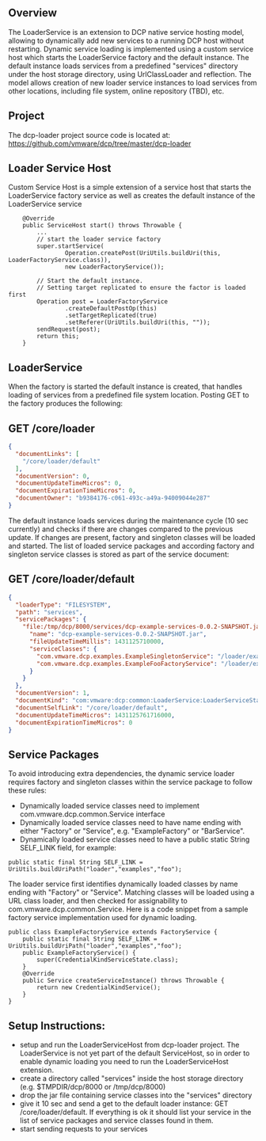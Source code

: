 ## Overview
The LoaderService is an extension to DCP native service hosting model, allowing to dynamically add new services to a running DCP host without restarting. Dynamic service loading is implemented using a custom service host which starts the LoaderService factory and the default instance. The default instance loads services from a predefined "services" directory under the host storage directory, using UrlClassLoader and reflection.
The model allows creation of new loader service instances to load services from other locations, including file system, online repository (TBD), etc. 

## Project 
The dcp-loader project source code is located at: https://github.com/vmware/dcp/tree/master/dcp-loader

## Loader Service Host
Custom Service Host is a simple extension of a service host that starts the LoaderService factory service as well as creates the default instance of the LoaderService service
```
    @Override
    public ServiceHost start() throws Throwable {
		...
        // start the loader service factory
        super.startService(
                Operation.createPost(UriUtils.buildUri(this, LoaderFactoryService.class)),
                new LoaderFactoryService());

        // Start the default instance.
        // Setting target replicated to ensure the factor is loaded first
        Operation post = LoaderFactoryService
                .createDefaultPostOp(this)
                .setTargetReplicated(true)
                .setReferer(UriUtils.buildUri(this, ""));
        sendRequest(post);
        return this;
    }
```

## LoaderService
When the factory is started the default instance is created, that handles loading of services from a predefined file system location.
Posting GET to the factory produces the following:

## GET /core/loader
```json
{
  "documentLinks": [
    "/core/loader/default"
  ],
  "documentVersion": 0,
  "documentUpdateTimeMicros": 0,
  "documentExpirationTimeMicros": 0,
  "documentOwner": "b9384176-c061-493c-a49a-94009044e287"
}
```

The default instance loads services during the maintenance cycle (10 sec currently) and checks if there are changes compared to the previous update. If changes are present, factory and singleton classes will be loaded and started. The list of loaded service packages and according factory and singleton service classes is stored as part of the service document:

## GET /core/loader/default
```json
{
  "loaderType": "FILESYSTEM",
  "path": "services",
  "servicePackages": {
    "file:/tmp/dcp/8000/services/dcp-example-services-0.0.2-SNAPSHOT.jar": {
      "name": "dcp-example-services-0.0.2-SNAPSHOT.jar",
      "fileUpdateTimeMillis": 1431125710000,
      "serviceClasses": {
        "com.vmware.dcp.examples.ExampleSingletonService": "/loader/examples/bar",
        "com.vmware.dcp.examples.ExampleFooFactoryService": "/loader/examples/foo"
      }
    }
  },
  "documentVersion": 1,
  "documentKind": "com:vmware:dcp:common:LoaderService:LoaderServiceState",
  "documentSelfLink": "/core/loader/default",
  "documentUpdateTimeMicros": 1431125761716000,
  "documentExpirationTimeMicros": 0
}
```

## Service Packages
To avoid introducing extra dependencies, the dynamic service loader requires factory and singleton classes within the service package to follow these rules:
* Dynamically loaded service classes need to implement com.vmware.dcp.common.Service interface
* Dynamically loaded service classes need to have name ending with either "Factory" or "Service", e.g. "ExampleFactory" or "BarService".
* Dynamically loaded service classes  need to have a public static String SELF_LINK field, for example:
```
public static final String SELF_LINK = UriUtils.buildUriPath("loader","examples","foo");
```

The loader service first identifies dynamically loaded classes by name ending with "Factory" or "Service". Matching classes will be loaded using a URL class loader, and then checked for assignability to com.vmware.dcp.common.Service.
Here is a code snippet from a sample factory service implementation used for dynamic loading. 

```
public class ExampleFactoryService extends FactoryService {
	public static final String SELF_LINK = UriUtils.buildUriPath("loader","examples","foo");
	public ExampleFactoryService() {
		super(CredentialKindServiceState.class);
	}
	@Override
	public Service createServiceInstance() throws Throwable {
		return new CredentialKindService();
	}
}
```

## Setup Instructions:
* setup and run the LoaderServiceHost from dcp-loader project. The LoaderService is not yet part of the default ServiceHost, so in order to enable dynamic loading you need to run the LoaderServiceHost extension.
* create a directory called "services" inside the host storage directory (e.g. $TMPDIR/dcp/8000 or /tmp/dcp/8000) 
* drop the jar file containing service classes into the "services" directory
* give it 10 sec and send a get to the default loader instance: GET /core/loader/default. If everything is ok it should list your service in the list of service packages and service classes found in them.
* start sending requests to your services
